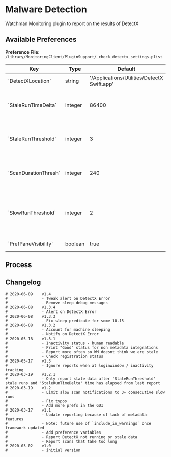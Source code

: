 # Malware Detection

Watchman Monitoring plugin to report on the results of DetectX

## Available Preferences

**Preference File**: `/Library/MonitoringClient/PluginSupport/_check_detectx_settings.plist`

<table>
<thead>
	<tr>
		<th>Key</th>
		<th>Type</th>
		<th>Default</th>
    <th>Description</th>
	</tr>
</thead>
<tbody>
	<tr>
		<td>`DetectXLocation`</td>
		<td>string</td>
		<td>'/Applications/Utilities/DetectX Swift.app'</td>
    <td>Location of DetectX app</td>
	</tr>
  <tr>
    <td>`StaleRunTimeDelta`</td>
    <td>integer</td>
    <td>86400</td>
    <td>How much time can go by without new DetectX data before we raise an alert (in seconds)</td>
  </tr>
  <tr>
    <td>`StaleRunThreshold`</td>
    <td>integer</td>
    <td>3</td>
    <td>How many consecutive plugin runs with no new data are ok before raising an alert</td>
  </tr>
  <tr>
    <td>`ScanDurationThresh`</td>
    <td>integer</td>
    <td>240</td>
    <td>A DetectX scan taking `ScanDurationThresh` amount of seconds or longer is too long</td>
  </tr>
  <tr>
    <td>`SlowRunThreshold`</td>
    <td>integer</td>
    <td>2</td>
    <td>How many consecutive DetectX scans taking longer than `ScanDurationThresh` are ok before raising an alert</td>
  </tr>
  <tr>
    <td>`PrefPaneVisibility`</td>
    <td>boolean</td>
    <td>true</td>
    <td>Visibility within the WM pref-pane</td>
  </tr>
</tbody>
</table>

## Process

## Changelog

```
# 2020-06-09    v1.4
#               - Tweak alert on DetectX Error
#               - Remove sleep debug messages
# 2020-06-08    v1.3.4
#               - Alert on DetectX Error
# 2020-06-08    v1.3.3
#               - Fix sleep predicate for some 10.15
# 2020-06-08    v1.3.2
#               - Account for machine sleeping
#               - Notify on DetectX Error
# 2020-05-18    v1.3.1
#               - Inactivity status - human readable
#               - Print "Good" status for non metadata integrations
#               - Report more often so WM doesnt think we are stale
#               - Check registration status
# 2020-05-17    v1.3
#               - Ignore reports when at loginwindow / inactivity tracking
# 2020-03-19    v1.2.1
#               - Only report stale data after 'StaleRunThreshold' stale runs and 'StaleRunTimeDelta' time has elapsed from last report
# 2020-03-19    v1.2
#               - Limit slow scan notifications to 3+ consecutive slow runs
#               - Fix typos
#               - Add more prefs in the GUI
# 2020-03-17    v1.1
#               - Update reporting because of lack of metadata features
#               - Note: future use of `include_in_warnings` once framework updated
#               - Add preference variables
#               - Report DetectX not running or stale data
#               - Report scans that take too long
# 2020-03-02    v1.0
#               - initial version
```
